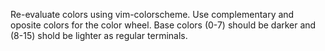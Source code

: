 Re-evaluate colors using vim-colorscheme. Use complementary and oposite colors
for the color wheel. Base colors (0-7) should be darker and (8-15) shold be
lighter as regular terminals. 
